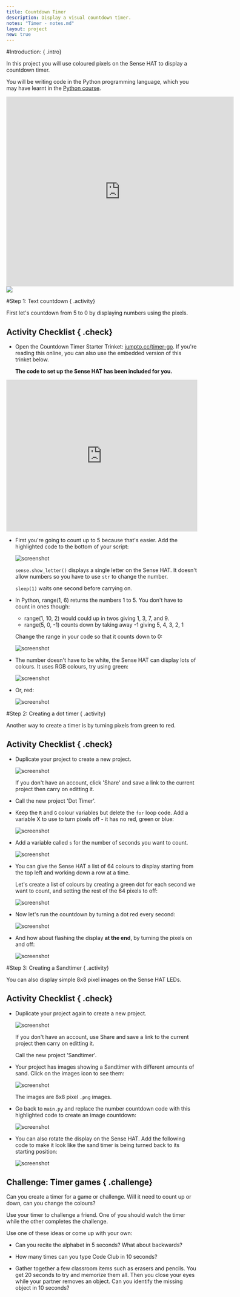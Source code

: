 ```yaml
---
title: Countdown Timer
description: Display a visual countdown timer. 
notes: "Timer - notes.md"
layout: project
new: true
---
```


#Introduction:  { .intro}

In this project you will use coloured pixels on the Sense HAT to display a countdown timer.  

You will be writing code in the Python programming language, which you may have learnt in the [Python course](../../python/).  

<div class="trinket">
<iframe src="https://trinket.io/embed/python/dfdfcc6814?outputOnly=true&start=result" width="600" height="500" frameborder="0" marginwidth="0" marginheight="0" allowfullscreen>
</iframe>
<img src="images/timer-final.png">
</div>  


#Step 1: Text countdown { .activity}

First let's countdown from 5 to 0 by displaying numbers using the pixels.  

## Activity Checklist { .check}

+ Open the Countdown Timer Starter Trinket: <a href="http://jumpto.cc/timer-go" target="_blank">jumpto.cc/timer-go</a>. If you're reading this online, you can also use the embedded version of this trinket below.

    __The code to set up the Sense HAT has been included for you.__

<div class="trinket">
<iframe src="https://trinket.io/embed/python/b328848f53?start=result" width="100%" height="400" frameborder="0" marginwidth="0" marginheight="0" allowfullscreen></iframe>
</div> 

+ First you're going to count up to 5 because that's easier. Add the highlighted code to the bottom of your script:

    ![screenshot](images/timer-count.png)
    
    `sense.show_letter()` displays a single letter on the Sense HAT. It doesn't allow numbers so you have to use `str` to change the number.  
    
    `sleep(1)` waits one second before carrying on. 
     
       
+ In Python, range(1, 6) returns the numbers 1 to 5. You don't have to count in ones though:

    - range(1, 10, 2) would could up in twos giving 1, 3, 7, and 9. 
    - range(5, 0, -1) counts down by taking away -1 giving 5, 4, 3, 2, 1
    
    
    Change the range in your code so that it counts down to 0:

    ![screenshot](images/timer-numbers.png)
    
+ The number doesn't have to be white, the Sense HAT can display lots of colours. It uses RGB colours, try using green:

    ![screenshot](images/timer-green.png)
    
+ Or, red:

    ![screenshot](images/timer-red.png)
    
    
#Step 2: Creating a dot timer { .activity}

Another way to create a timer is by turning pixels from green to red.  

## Activity Checklist { .check}

+ Duplicate your project to create a new project. 

    ![screenshot](images/timer-duplicate.png)
    
    If you don't have an account, click 'Share' and save a link to the current project then carry on editting it. 
    
+ Call the new project 'Dot Timer'.
    
+ Keep the `R` and `G` colour variables but delete the `for` loop code. Add a variable X to use to turn pixels off - it has no red, green or blue:

    ![screenshot](images/timer-off.png)
 
    
+ Add a variable called `s` for the number of seconds you want to count. 

   ![screenshot](images/timer-seconds.png)

+ You can give the Sense HAT a list of 64 colours to display starting from the top left and working down a row at a time.

    Let's create a list of colours by creating a green dot for each second we want to count, and setting the rest of the 64 pixels to off:
    
    ![screenshot](images/timer-setup.png)

+ Now let's run the countdown by turning a dot red every second:

    ![screenshot](images/timer-turn-red.png)
    
+ And how about flashing the display __at the end__, by turning the pixels on and off:

    ![screenshot](images/timer-flash.png)

#Step 3: Creating a Sandtimer { .activity}

You can also display simple 8x8 pixel images on the Sense HAT LEDs. 

## Activity Checklist { .check}

+ Duplicate your project again to create a new project. 

    ![screenshot](images/timer-duplicate.png)

    If you don't have an account, use Share and save a link to the current project then carry on editting it. 
    
    Call the new project 'Sandtimer'.

+ Your project has images showing a Sandtimer with different amounts of sand. Click on the images icon to see them: 

    ![screenshot](images/timer-images.png)

    The images are 8x8 pixel `.png` images.
   
+ Go back to `main.py` and replace the number countdown code with this highlighted code to create an image countdown:

    ![screenshot](images/timer-image-code.png)
      
+ You can also rotate the display on the Sense HAT. Add the following code to make it look like the sand timer is being turned back to its starting position:

    ![screenshot](images/timer-rotate.png)


## Challenge: Timer games { .challenge}

Can you create a timer for a game or challenge. Will it need to count up or down, can you change the colours?

Use your timer to challenge a friend. One of you should watch the timer while the other completes the challenge. 

Use one of these ideas or come up with your own:

+ Can you recite the alphabet in 5 seconds? What about backwards?

+ How many times can you type Code Club in 10 seconds?

+ Gather together a few classroom items such as erasers and pencils. You get 20 seconds to try and memorize them all. Then you close your eyes while your partner removes an object. Can you identify the missing object in 10 seconds? 

